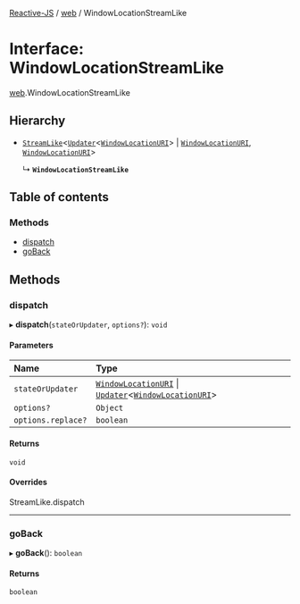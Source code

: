 [Reactive-JS](../README.md) / [web](../modules/web.md) / WindowLocationStreamLike

# Interface: WindowLocationStreamLike

[web](../modules/web.md).WindowLocationStreamLike

## Hierarchy

- [`StreamLike`](observable.StreamLike.md)<[`Updater`](../modules/functions.md#updater)<[`WindowLocationURI`](../modules/web.md#windowlocationuri)\> \| [`WindowLocationURI`](../modules/web.md#windowlocationuri), [`WindowLocationURI`](../modules/web.md#windowlocationuri)\>

  ↳ **`WindowLocationStreamLike`**

## Table of contents

### Methods

- [dispatch](web.WindowLocationStreamLike.md#dispatch)
- [goBack](web.WindowLocationStreamLike.md#goback)

## Methods

### dispatch

▸ **dispatch**(`stateOrUpdater`, `options?`): `void`

#### Parameters

| Name | Type |
| :------ | :------ |
| `stateOrUpdater` | [`WindowLocationURI`](../modules/web.md#windowlocationuri) \| [`Updater`](../modules/functions.md#updater)<[`WindowLocationURI`](../modules/web.md#windowlocationuri)\> |
| `options?` | `Object` |
| `options.replace?` | `boolean` |

#### Returns

`void`

#### Overrides

StreamLike.dispatch

___

### goBack

▸ **goBack**(): `boolean`

#### Returns

`boolean`
